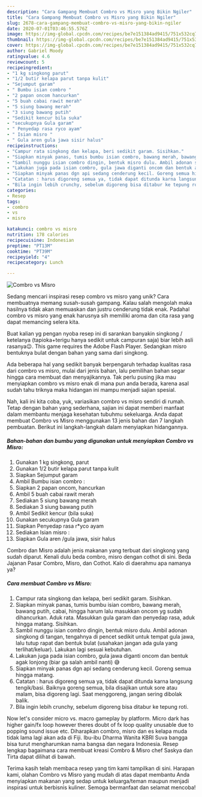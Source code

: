 ```yaml
---
description: "Cara Gampang Membuat Combro vs Misro yang Bikin Ngiler"
title: "Cara Gampang Membuat Combro vs Misro yang Bikin Ngiler"
slug: 2678-cara-gampang-membuat-combro-vs-misro-yang-bikin-ngiler
date: 2020-07-01T03:46:55.576Z
image: https://img-global.cpcdn.com/recipes/be7e151384ad9415/751x532cq70/combro-vs-misro-foto-resep-utama.jpg
thumbnail: https://img-global.cpcdn.com/recipes/be7e151384ad9415/751x532cq70/combro-vs-misro-foto-resep-utama.jpg
cover: https://img-global.cpcdn.com/recipes/be7e151384ad9415/751x532cq70/combro-vs-misro-foto-resep-utama.jpg
author: Gabriel Moody
ratingvalue: 4.6
reviewcount: 5
recipeingredient:
- "1 kg singkong parut"
- "1/2 butir kelapa parut tanpa kulit"
- "Sejumput garam"
- " Bumbu isian combro "
- "2 papan oncom hancurkan"
- "5 buah cabai rawit merah"
- "5 siung bawang merah"
- "3 siung bawang putih"
- "Sedikit kencur bila suka"
- "secukupnya Gula garam"
- " Penyedap rasa ryco ayam"
- " Isian misro "
- " Gula aren gula jawa sisir halus"
recipeinstructions:
- "Campur rata singkong dan kelapa, beri sedikit garam. Sisihkan."
- "Siapkan minyak panas, tumis bumbu isian combro, bawang merah, bawang putih, cabai, hingga harum lalu masukkan oncom yg sudah dihancurkan. Aduk rata. Masukkan gula garam dan penyedap rasa, aduk hingga matang. Sisihkan."
- "Sambil nunggu isian combro dingin, bentuk misro dulu. Ambil adonan singkong di tangan, tengahnya di pencet sedikit untuk tempat gula jawa, lalu tutup rapat dan bentuk bulat (usahakan jangan ada gula yang terlihat/keluar). Lakukan lagi sesuai kebutuhan."
- "Lakukan juga pada isian combro, gula jawa diganti oncom dan bentuk agak lonjong (biar ga salah ambil nanti) 😅"
- "Siapkan minyak panas dgn api sedang cenderung kecil. Goreng semua hingga matang."
- "Catatan : harus digoreng semua ya, tidak dapat ditunda karna langsung tengik/basi. Baiknya goreng semua, bila disajikan untuk sore atau malam, bisa digoreng lagi. Saat menggoreng, jangan sering dibolak balik."
- "Bila ingin lebih crunchy, sebelum digoreng bisa ditabur ke tepung roti."
categories:
- Resep
tags:
- combro
- vs
- misro

katakunci: combro vs misro 
nutrition: 178 calories
recipecuisine: Indonesian
preptime: "PT13M"
cooktime: "PT39M"
recipeyield: "4"
recipecategory: Lunch

---
```



![Combro vs Misro](https://img-global.cpcdn.com/recipes/be7e151384ad9415/751x532cq70/combro-vs-misro-foto-resep-utama.jpg)

Sedang mencari inspirasi resep combro vs misro yang unik? Cara membuatnya memang susah-susah gampang. Kalau salah mengolah maka hasilnya tidak akan memuaskan dan justru cenderung tidak enak. Padahal combro vs misro yang enak harusnya sih memiliki aroma dan cita rasa yang dapat memancing selera kita.

Buat kalian yg pengan nyoba resep ini di sarankan banyakin singkong / ketelanya (tapioka+terigu hanya sedikit untuk campuran saja) biar lebih asli rasanya😉. This game requires the Adobe Flash Player. Sedangkan misro bentuknya bulat dengan bahan yang sama dari singkong.

Ada beberapa hal yang sedikit banyak berpengaruh terhadap kualitas rasa dari combro vs misro, mulai dari jenis bahan, lalu pemilihan bahan segar hingga cara membuat dan menyajikannya. Tak perlu pusing jika mau menyiapkan combro vs misro enak di mana pun anda berada, karena asal sudah tahu triknya maka hidangan ini mampu menjadi sajian spesial.


Nah, kali ini kita coba, yuk, variasikan combro vs misro sendiri di rumah. Tetap dengan bahan yang sederhana, sajian ini dapat memberi manfaat dalam membantu menjaga kesehatan tubuhmu sekeluarga. Anda dapat membuat Combro vs Misro menggunakan 13 jenis bahan dan 7 langkah pembuatan. Berikut ini langkah-langkah dalam menyiapkan hidangannya.

<!--inarticleads1-->

##### Bahan-bahan dan bumbu yang digunakan untuk menyiapkan Combro vs Misro:

1. Gunakan 1 kg singkong, parut
1. Gunakan 1/2 butir kelapa parut tanpa kulit
1. Siapkan Sejumput garam
1. Ambil  Bumbu isian combro :
1. Siapkan 2 papan oncom, hancurkan
1. Ambil 5 buah cabai rawit merah
1. Sediakan 5 siung bawang merah
1. Sediakan 3 siung bawang putih
1. Ambil Sedikit kencur (bila suka)
1. Gunakan secukupnya Gula garam
1. Siapkan  Penyedap rasa r*yco ayam
1. Sediakan  Isian misro :
1. Siapkan  Gula aren /gula jawa, sisir halus


Combro dan Misro adalah jenis makanan yang terbuat dari singkong yang sudah diparut. Kenali dulu beda combro, misro dengan cothot di sini. Beda Jajanan Pasar Combro, Misro, dan Cothot. Kalo di daerahmu apa namanya ya? 

<!--inarticleads2-->

##### Cara membuat Combro vs Misro:

1. Campur rata singkong dan kelapa, beri sedikit garam. Sisihkan.
1. Siapkan minyak panas, tumis bumbu isian combro, bawang merah, bawang putih, cabai, hingga harum lalu masukkan oncom yg sudah dihancurkan. Aduk rata. Masukkan gula garam dan penyedap rasa, aduk hingga matang. Sisihkan.
1. Sambil nunggu isian combro dingin, bentuk misro dulu. Ambil adonan singkong di tangan, tengahnya di pencet sedikit untuk tempat gula jawa, lalu tutup rapat dan bentuk bulat (usahakan jangan ada gula yang terlihat/keluar). Lakukan lagi sesuai kebutuhan.
1. Lakukan juga pada isian combro, gula jawa diganti oncom dan bentuk agak lonjong (biar ga salah ambil nanti) 😅
1. Siapkan minyak panas dgn api sedang cenderung kecil. Goreng semua hingga matang.
1. Catatan : harus digoreng semua ya, tidak dapat ditunda karna langsung tengik/basi. Baiknya goreng semua, bila disajikan untuk sore atau malam, bisa digoreng lagi. Saat menggoreng, jangan sering dibolak balik.
1. Bila ingin lebih crunchy, sebelum digoreng bisa ditabur ke tepung roti.


Now let&#39;s consider micro vs. macro gameplay by platform. Micro dark has higher gain/fx loop however theres doubt of fx loop quality unusable due to popping sound issue etc. Diharapkan combro, misro dan es kelapa muda tidak lama lagi akan ada di Fiji. Ibu-ibu Dharma Wanita KBRI Suva bangga bisa turut mengharumkan nama bangsa dan negara Indonesia. Resep lengkap bagaimana cara membuat kreasi Combro &amp; Misro chef Saskya dan Tirta dapat dilihat di bawah. 

Terima kasih telah membaca resep yang tim kami tampilkan di sini. Harapan kami, olahan Combro vs Misro yang mudah di atas dapat membantu Anda menyiapkan makanan yang sedap untuk keluarga/teman maupun menjadi inspirasi untuk berbisnis kuliner. Semoga bermanfaat dan selamat mencoba!

